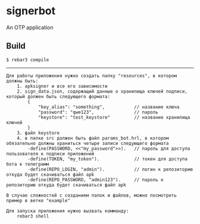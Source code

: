 signerbot
=====

An OTP application

Build
-----

    $ rebar3 compile

-----

    Для работы приложения нужно создать папку "resources", в котором должны быть:
        1. apksigner и все его зависимости
        2. sign_data.json, содержащий данные о хранилища ключей подписи, который должен быть следующего формата:
            {
                "key_alias": "something",           // название ключа
                "password": "qwe123",               // пароль
                "keystore": "test_keystore"         // название хранилища ключей
            }
        3. файл keystore
        4. в папке src должен быть файл params_bot.hrl, в котором обязательно должны храниться четыре записи следующего формата
            -define(PASSWORD, <<"my_password">>).   // пароль для доступа пользователя к подписи приложений
            -define(TOKEN, "my_token").             // токен для доступа бота к телеграмм
            -define(REPO_LOGIN, "admin").           // логин к репозиторию откуда будет скачиваться файл apk
            -define(REPO_PASSWORD, "admin123").     // пароль к репозиторию откуда будет скачиваться файл apk

    В случае сложностей с созданием папок и файлов, можно посмотреть пример в ветке "example"

    Для запуска приложения нужно вызвать комманду:
        rebar3 shell
